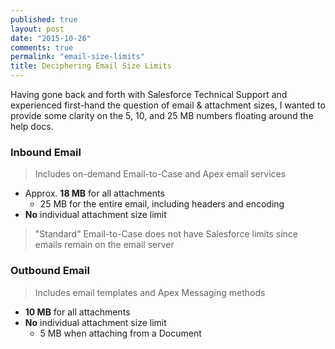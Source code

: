 ```yaml
---
published: true
layout: post
date: "2015-10-26"
comments: true
permalink: "email-size-limits"
title: Deciphering Email Size Limits
---
```








Having gone back and forth with Salesforce Technical Support and experienced first-hand the question of email & attachment sizes, I wanted to provide some clarity on the 5, 10, and 25 MB numbers floating around the help docs. 

### Inbound Email
> Includes on-demand Email-to-Case and Apex email services

- Approx. **18 MB** for all attachments
  * 25 MB for the entire email, including headers and encoding
- **No** individual attachment size limit

> "Standard" Email-to-Case does not have Salesforce limits since emails remain on the email server

### Outbound Email
> Includes email templates and Apex Messaging methods

- **10 MB** for all attachments
- **No** individual attachment size limit
  * 5 MB when attaching from a Document
